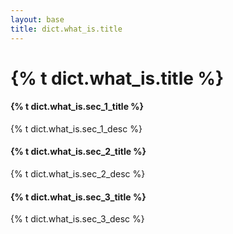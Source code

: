 ```yaml
---
layout: base
title: dict.what_is.title
---
```


# {% t dict.what_is.title %}

<div class="container-md mt-4 mb-4">

  <div class="row bg-body p-4">
    <div class="col-md-12">
      <h4>{% t dict.what_is.sec_1_title %}</h4>
      {% t dict.what_is.sec_1_desc %}
    </div>
  </div>

  <div class="row bg-body p-4">
    <div class="col-md-12">
      <h4>{% t dict.what_is.sec_2_title %}</h4>
      {% t dict.what_is.sec_2_desc %}
    </div>
  </div>

  <div class="row bg-body p-4">
    <div class="col-md-12">
      <h4>{% t dict.what_is.sec_3_title %}</h4>
      {% t dict.what_is.sec_3_desc %}
    </div>
  </div>

</div>

